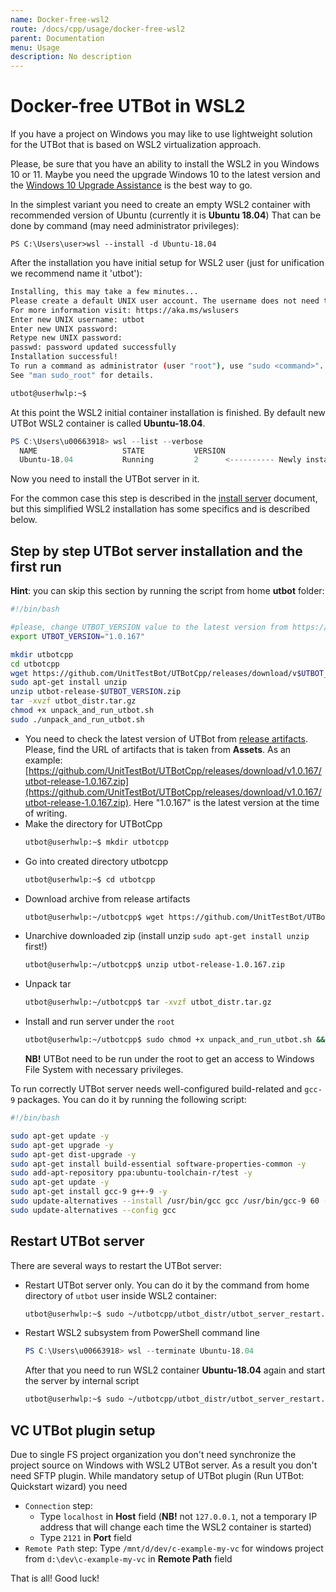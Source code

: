 ```yaml
---
name: Docker-free-wsl2
route: /docs/cpp/usage/docker-free-wsl2
parent: Documentation
menu: Usage
description: No description
---
```


# Docker-free UTBot in WSL2

If you have a project on Windows you may like to use lightweight solution for the UTBot that is based on WSL2 virtualization approach.

Please, be sure that you have an ability to install the WSL2 in you Windows 10 or 11. 
Maybe you need the upgrade Windows 10 to the latest version 
and the [Windows 10 Upgrade Assistance](https://support.microsoft.com/en-us/topic/windows-10-update-assistant-3550dfb2-a015-7765-12ea-fba2ac36fb3f) 
is the best way to go.

In the simplest variant you need to create an empty WSL2 container with recommended version of Ubuntu (currently it is **Ubuntu 18.04**)
That can be done by command (may need administrator privileges):
```
PS C:\Users\user>wsl --install -d Ubuntu-18.04
```

After the installation you have initial setup for WSL2 user (just for unification we recommend name it 'utbot'):
```bash
Installing, this may take a few minutes...
Please create a default UNIX user account. The username does not need to match your Windows username.
For more information visit: https://aka.ms/wslusers
Enter new UNIX username: utbot
Enter new UNIX password:
Retype new UNIX password:
passwd: password updated successfully
Installation successful!
To run a command as administrator (user "root"), use "sudo <command>".
See "man sudo_root" for details.

utbot@userhwlp:~$
```

At this point the WSL2 initial container installation is finished. 
By default new UTBot WSL2 container is called **Ubuntu-18.04**.
```PowerShell
PS C:\Users\u00663918> wsl --list --verbose
  NAME                   STATE           VERSION
  Ubuntu-18.04           Running         2      <---------- Newly installed WSL2 container   
```
Now you need to install the UTBot server in it.

For the common case this step is described in the [install server](https://github.com/UnitTestBot/UTBotCpp/wiki/install-server)
document, but this simplified WSL2 installation has some specifics and is described below.

## Step by step UTBot server installation and the first run
**Hint**: you can skip this section by running the script from home **utbot** folder:
```bash
#!/bin/bash

#please, change UTBOT_VERSION value to the latest version from https://github.com/UnitTestBot/UTBotCpp/releases
export UTBOT_VERSION="1.0.167" 

mkdir utbotcpp
cd utbotcpp
wget https://github.com/UnitTestBot/UTBotCpp/releases/download/v$UTBOT_VERSION/utbot-release-$UTBOT_VERSION.zip
sudo apt-get install unzip
unzip utbot-release-$UTBOT_VERSION.zip
tar -xvzf utbot_distr.tar.gz
chmod +x unpack_and_run_utbot.sh 
sudo ./unpack_and_run_utbot.sh
```
 
  
* You need to check the latest version of UTBot from [release artifacts](https://github.com/UnitTestBot/UTBotCpp/releases).
  Please, find the URL of artifacts that is taken from **Assets**. As an example: [https://github.com/UnitTestBot/UTBotCpp/releases/download/v1.0.167/utbot-release-1.0.167.zip](https://github.com/UnitTestBot/UTBotCpp/releases/download/v1.0.167/utbot-release-1.0.167.zip).
  Here "1.0.167" is the latest version at the time of writing.
* Make the directory for UTBotCpp 
  ```bash
  utbot@userhwlp:~$ mkdir utbotcpp 
  ```
* Go into created directory utbotcpp
  ```bash
  utbot@userhwlp:~$ cd utbotcpp 
  ```
* Download archive from release artifacts
  ```bash
  utbot@userhwlp:~/utbotcpp$ wget https://github.com/UnitTestBot/UTBotCpp/releases/download/v1.0.167/utbot-release-1.0.167.zip
  ```
* Unarchive downloaded zip (install unzip `sudo apt-get install unzip` first!)
  ```bash
  utbot@userhwlp:~/utbotcpp$ unzip utbot-release-1.0.167.zip
  ```
* Unpack tar 
  ```bash
  utbot@userhwlp:~/utbotcpp$ tar -xvzf utbot_distr.tar.gz
  ```
* Install and run server under the `root`
  ```bash
  utbot@userhwlp:~/utbotcpp$ sudo chmod +x unpack_and_run_utbot.sh && ./unpack_and_run_utbot.sh
  ```
  **NB!** UTBot need to be run under the root to get an access to Windows File System with necessary privileges. 

To run correctly UTBot server needs well-configured build-related and `gcc-9` packages.
You can do it by running the following script:
```bash
#!/bin/bash

sudo apt-get update -y
sudo apt-get upgrade -y
sudo apt-get dist-upgrade -y
sudo apt-get install build-essential software-properties-common -y
sudo add-apt-repository ppa:ubuntu-toolchain-r/test -y
sudo apt-get update -y
sudo apt-get install gcc-9 g++-9 -y
sudo update-alternatives --install /usr/bin/gcc gcc /usr/bin/gcc-9 60 --slave /usr/bin/g++ g++ /usr/bin/g++-9
sudo update-alternatives --config gcc
```
## Restart UTBot server
There are several ways to restart the UTBot server:
* Restart UTBot server only. You can do it by the command from home directory of `utbot` user inside WSL2 container:
  ```bash
  utbot@userhwlp:~$ sudo ~/utbotcpp/utbot_distr/utbot_server_restart.sh
  ```
* Restart WSL2 subsystem from PowerShell command line
  ```PowerShell
  PS C:\Users\u00663918> wsl --terminate Ubuntu-18.04
  ```
  After that you need to run WSL2 container **Ubuntu-18.04** again and start the server by internal script
  ```bash
  utbot@userhwlp:~$ sudo ~/utbotcpp/utbot_distr/utbot_server_restart.sh
  ```
## VC UTBot plugin setup
Due to single FS project organization you don't need synchronize the project source on Windows with WSL2 UTBot server.
As a result you don't need SFTP plugin.
While mandatory setup of UTBot plugin (Run UTBot: Quickstart wizard) you need 
* `Connection` step:
  - Type `localhost` in **Host**  field (**NB!** not `127.0.0.1`, not a temporary IP address that will change each time the WSL2 container is started)
  - Type `2121` in **Port**  field
* `Remote Path` step:
  Type `/mnt/d/dev/c-example-my-vc` for windows project from  `d:\dev\c-example-my-vc` in **Remote Path** field

That is all!
Good luck!